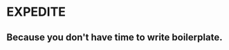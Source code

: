 EXPEDITE
========

Because you don't have time to write boilerplate.
-------------------------------------------------
